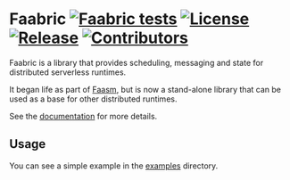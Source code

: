 # Faabric [![Faabric tests](https://github.com/faasm/faabric/workflows/Tests/badge.svg?branch=master)](https://github.com/faasm/faabric/actions) [![License](https://img.shields.io/github/license/faasm/faabric.svg)](https://github.com/faasm/faabric/blob/master/LICENSE.md) [![Release](https://img.shields.io/github/release/faasm/faabric.svg)](https://github.com/faasm/faabric/releases/) [![Contributors](https://img.shields.io/github/contributors/faasm/faabric.svg)](https://github.com/faasm/faabric/graphs/contributors/)

Faabric is a library that provides scheduling, messaging and state for
distributed serverless runtimes.

It began life as part of [Faasm](https://github.com/faasm/faasm), but is now a
stand-alone library that can be used as a base for other distributed runtimes.

See the [documentation](https://faabric.readthedocs.io/en/latest/) for more
details.

## Usage

You can see a simple example in the [examples](examples) directory.

